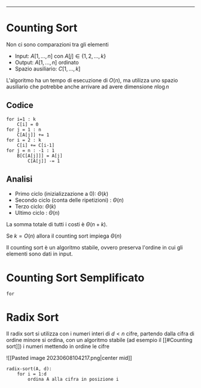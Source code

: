 ----

# Counting Sort

Non ci sono comparazioni tra gli elementi

- Input: $A[1,...,n]$ con $A[j] \in \{1,2,...,k\}$
- Output: $A[1,...,n]$ ordinato
- Spazio ausiliario: $C[1,...,k]$

L'algoritmo ha un tempo di esecuzione di $O(n)$, ma utilizza uno spazio ausiliario che potrebbe anche arrivare ad avere dimensione $n \log n$

## Codice

	for i=1 : k
		C[i] = 0
	for j = 1 : n
		C[A[j]] += 1
	for i = 2 : k
		C[i] += C[i-1]
	for j = n : -1 : 1
		B[C[A[j]]] = A[j]
			C[A[j]] -= 1

## Analisi

- Primo ciclo (inizializzazione a 0): $\Theta (k)$
- Secondo ciclo (conta delle ripetizioni) : $\Theta(n)$
- Terzo ciclo: $\Theta (k)$
- Ultimo ciclo : $\Theta (n)$

La somma totale di tutti i costi è $\Theta(n+k)$.

Se $k=O(n)$ allora il counting sort impiega $\Theta(n)$

Il counting sort è un algoritmo stabile, ovvero preserva l'ordine in cui gli elementi sono dati in input.

# Counting Sort Semplificato

	for

# Radix Sort

Il radix sort si utilizza con i numeri interi di $d<n$ cifre, partendo dalla cifra di ordine minore si ordina, con un algoritmo stabile (ad esempio il [[#Counting sort]]) i numeri mettendo in ordine le cifre

![[Pasted image 20230608104217.png|center mid]]

	radix-sort(A, d):
		for i = 1:d
			ordina A alla cifra in posizione i 